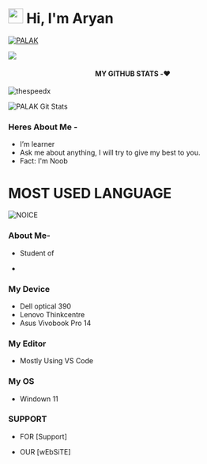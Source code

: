 

# <img src="https://raw.githubusercontent.com/MartinHeinz/MartinHeinz/master/wave.gif" width="30px"> Hi, I'm Aryan 

   [![PALAK](https://github-stats-alpha.vercel.app/api?username=palaksinhaind "PALAK")](https://github-stats-alpha.vercel.app/api?username=PALAK "PALAK")

<p>
  <img align="center"
    src="https://github-readme-stats.vercel.app/api/top-langs/?username=palaksinhaind&langs_count=8&theme=onedark" />
</p>

 
<h4 align="center"><b>MY GITHUB STATS -❤️</b></h4>
 
<a>
  <img align="center" src="https://github-readme-streak-stats.herokuapp.com/?user=palaksinhaind&theme=black-ice" alt="thespeedx" />
</a>

![PALAK Git Stats](https://github-readme-stats.vercel.app/api?username=palaksinhaind&include_all_commits=true&count_private=true&theme=blue-green)



### Heres About Me -

- I’m learner
- Ask me about anything, I will try to give my best to you.
- Fact: I'm Noob

# MOST USED LANGUAGE

![NOICE](https://github-readme-stats.vercel.app/api/top-langs/?username=palaksinhaind&theme=midnight-purple)

### About Me-

- Student of 

-

### My Device

- Dell optical 390 
- Lenovo Thinkcentre
- Asus Vivobook Pro 14

### My Editor
- Mostly Using VS Code 

### My OS 
- Windown 11

### SUPPORT

- FOR [Support]


- OUR [wEbSiTE]
